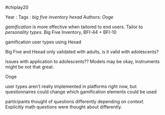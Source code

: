 \#chiplay20

Year   :
Tags   : *big five inventory* *hexad*
Authors: *Ooge*

*gamification* is more effective when tailored to end users. Tailor to *personality types*. Big Five Inventory, BFI-44 + BFI-10

gamification user types using Hexad

Big Five and Hexad only validated with adults, is it valid with adolescents?

Issues with application to adolescents?? Models may be okay, instruments might be not that great.

Ooge

user types aren't really implemented in platforms right now, but questionnaires could change which gamification elements could be used

participants thought of questions differently depending on *context*. Explicitly math questions were thought about differently.
